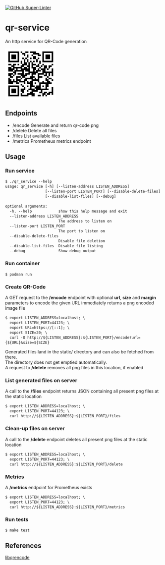 [![GitHub Super-Linter](https://github.com/bbusse/qr-service/workflows/Lint%20Code%20Base/badge.svg)](https://github.com/marketplace/actions/super-linter)
# qr-service
An http service for QR-Code generation  
  
![QR-Code](qr-code.png "QR Code")
## Endpoints
- /encode  Generate and return qr-code png
- /delete  Delete all files
- /files   List available files
- /metrics Prometheus metrics endpoint

## Usage
### Run service
```
$ ./qr_service --help
usage: qr_service [-h] [--listen-address LISTEN_ADDRESS]
                  [--listen-port LISTEN_PORT] [--disable-delete-files]
                  [--disable-list-files] [--debug]

optional arguments:
  -h, --help            show this help message and exit
  --listen-address LISTEN_ADDRESS
                        The address to listen on
  --listen-port LISTEN_PORT
                        The port to listen on
  --disable-delete-files
                        Disable file deletion
  --disable-list-files  Disable file listing
  --debug               Show debug output
```
### Run container
```
$ podman run 
```
### Create QR-Code
A GET request to the **/encode** endpoint with optional **url**, **size** and **margin** parameters to encode the given URL immediately returns a png encoded image file
```
$ export LISTEN_ADDRESS=localhost; \
  export LISTEN_PORT=44123; \
  export URL=https://[::1]; \
  export SIZE=20; \
  curl -O http://${LISTEN_ADDRESS}:${LISTEN_PORT}/encode?url={${URL}&size=${SIZE}
```
Generated files land in the static/ directory and can also be fetched from there.  
The directory does not get emptied automatically.  
A request to **/delete** removes all png files in this location, if enabled

### List generated files on server
A call to the **/files** endpoint returns JSON containing all present png files at the static location
```
$ export LISTEN_ADDRESS=localhost; \
  export LISTEN_PORT=44123; \
  curl http://${LISTEN_ADDRESS}:${LISTEN_PORT}/files
```
### Clean-up files on server
A call to the **/delete** endpoint deletes all present png files at the static location
```
$ export LISTEN_ADDRESS=localhost; \
  export LISTEN_PORT=44123; \
  curl http://${LISTEN_ADDRESS}:${LISTEN_PORT}/delete
```

### Metrics
A **/metrics** endpoint for Prometheus exists
```
$ export LISTEN_ADDRESS=localhost; \
  export LISTEN_PORT=44123; \
  curl http://${LISTEN_ADDRESS}:${LISTEN_PORT}/metrics
```

### Run tests
```
$ make test
```

## References
[libqrencode](https://github.com/fukuchi/libqrencode)
